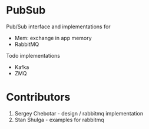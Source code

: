 # PubSub

Pub/Sub interface and implementations for
- Mem: exchange in app memory
- RabbitMQ

Todo implementations
- Kafka
- ZMQ

# Contributors

1. Sergey Chebotar - design / rabbitmq implementation
2. Stan Shulga - examples for rabbitmq

